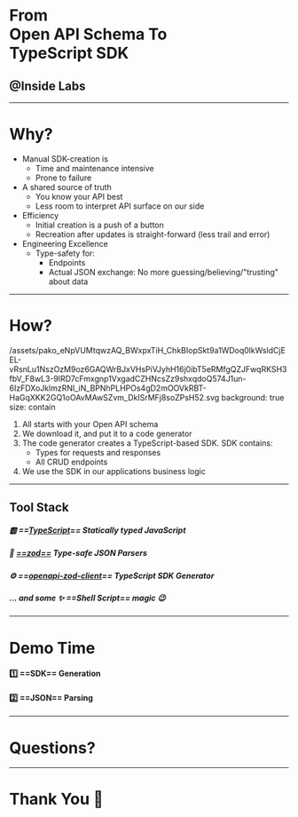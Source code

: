 # From <br/>Open API Schema To <br/>TypeScript SDK
## @Inside Labs

---
# Why?

- Manual SDK-creation is
	- Time and maintenance intensive
	- Prone to failure
- A shared source of truth
	- You know your API best
	- Less room to interpret API surface on our side
- Efficiency
	- Initial creation is a push of a button
	- Recreation after updates is straight-forward (less trail and error)
- Engineering Excellence
	- Type-safety for:
		- Endpoints
		- Actual JSON exchange: No more guessing/believing/"trusting" about data

---
# How?

/assets/pako_eNpVUMtqwzAQ_BWxpxTiH_ChkBIopSkt9a1WDoq0lkWsldCjEEL-vRsnLu1NszOzM9oz6GAQWrBJxVHsPiVJyhH16j0ibT5eRMfgQZJFwqRKSH3fbV_F8wL3-9lRD7cFmxgnp1VxgadCZHNcsZz9shxqdoQ574J1un-6IzFDXoJklmzRNI_iN_BPNhPLHPOs4gD2mOOVkRBT-HaGqXKK2GQ1oOAvMAwSZvm_DkISrMFj8soZPsH52.svg
background: true
size: contain



1. All starts with your Open API schema
2. We download it, and put it to a code generator
3. The code generator creates a TypeScript-based SDK. SDK contains:
	- Types for requests and responses
	- All CRUD endpoints
4. We use the SDK in our applications business logic

---

## Tool Stack

##### 🆎 ==[TypeScript](https://www.typescriptlang.org/)== Statically typed JavaScript
##### 🧩 [==zod==](https://zod.dev/) Type-safe JSON Parsers
##### ⚙️ ==[openapi-zod-client](https://github.com/astahmer/openapi-zod-client)== TypeScript SDK Generator
##### ... and some ✨ ==Shell Script== magic 😉

---
# Demo Time

#### 1️⃣ ==SDK== Generation

#### 2️⃣ ==JSON== Parsing

---
# Questions?

---
# Thank You 🙏



